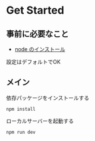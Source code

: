 # Get Started
## 事前に必要なこと
- [node のインストール](https://nodejs.org/en)

設定はデフォルトでOK

## メイン
依存パッケージをインストールする
```
npm install
```
ローカルサーバーを起動する
```
npm run dev
```